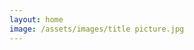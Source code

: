 ```yaml
---
layout: home
image: /assets/images/title picture.jpg
---
```

<style>
 .intro{
   display:none;
  }
  {/style}

